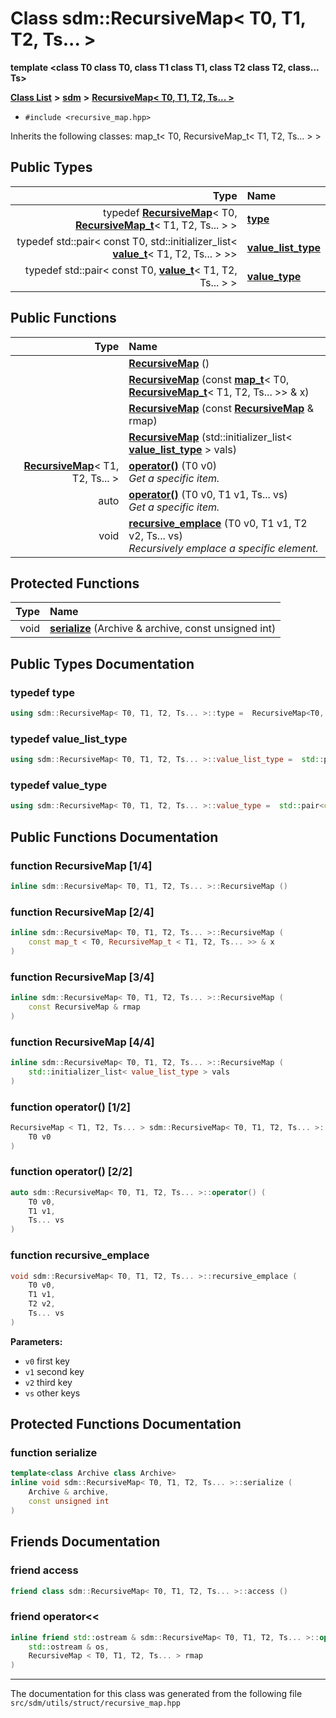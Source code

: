 
# Class sdm::RecursiveMap&lt; T0, T1, T2, Ts... &gt;

<link rel="stylesheet" href="https://cdnjs.cloudflare.com/ajax/libs/KaTeX/0.5.1/katex.min.css">
<link rel="stylesheet" href="https://cdn.jsdelivr.net/github-markdown-css/2.2.1/github-markdown.css"/>


**template &lt;class T0 class T0, class T1 class T1, class T2 class T2, class... Ts&gt;**


[**Class List**](annotated.md) **>** [**sdm**](namespacesdm.md) **>** [**RecursiveMap&lt; T0, T1, T2, Ts... &gt;**](classsdm_1_1RecursiveMap_3_01T0_00_01T1_00_01T2_00_01Ts_8_8_8_01_4.md)





* `#include <recursive_map.hpp>`



Inherits the following classes: map_t< T0, RecursiveMap_t< T1, T2, Ts... > >








## Public Types

| Type | Name |
| ---: | :--- |
| typedef [**RecursiveMap**](classsdm_1_1RecursiveMap.md)&lt; T0, [**RecursiveMap\_t**](namespacesdm.md#typedef-recursivemap-t)&lt; T1, T2, Ts... &gt; &gt; | [**type**](classsdm_1_1RecursiveMap_3_01T0_00_01T1_00_01T2_00_01Ts_8_8_8_01_4.md#typedef-type)  <br> |
| typedef std::pair&lt; const T0, std::initializer\_list&lt; [**value\_t**](namespacesdm.md#typedef-value-t)&lt; T1, T2, Ts... &gt; &gt;&gt; | [**value\_list\_type**](classsdm_1_1RecursiveMap_3_01T0_00_01T1_00_01T2_00_01Ts_8_8_8_01_4.md#typedef-value-list-type)  <br> |
| typedef std::pair&lt; const T0, [**value\_t**](namespacesdm.md#typedef-value-t)&lt; T1, T2, Ts... &gt; &gt; | [**value\_type**](classsdm_1_1RecursiveMap_3_01T0_00_01T1_00_01T2_00_01Ts_8_8_8_01_4.md#typedef-value-type)  <br> |




## Public Functions

| Type | Name |
| ---: | :--- |
|   | [**RecursiveMap**](classsdm_1_1RecursiveMap_3_01T0_00_01T1_00_01T2_00_01Ts_8_8_8_01_4.md#function-recursivemap-1-4) () <br> |
|   | [**RecursiveMap**](classsdm_1_1RecursiveMap_3_01T0_00_01T1_00_01T2_00_01Ts_8_8_8_01_4.md#function-recursivemap-2-4) (const [**map\_t**](recursive__map_8hpp.md#typedef-map-t)&lt; T0, [**RecursiveMap\_t**](namespacesdm.md#typedef-recursivemap-t)&lt; T1, T2, Ts... &gt;&gt; & x) <br> |
|   | [**RecursiveMap**](classsdm_1_1RecursiveMap_3_01T0_00_01T1_00_01T2_00_01Ts_8_8_8_01_4.md#function-recursivemap-3-4) (const [**RecursiveMap**](classsdm_1_1RecursiveMap.md) & rmap) <br> |
|   | [**RecursiveMap**](classsdm_1_1RecursiveMap_3_01T0_00_01T1_00_01T2_00_01Ts_8_8_8_01_4.md#function-recursivemap-4-4) (std::initializer\_list&lt; [**value\_list\_type**](classsdm_1_1RecursiveMap_3_01T0_00_01T1_00_01T2_00_01Ts_8_8_8_01_4.md#typedef-value-list-type) &gt; vals) <br> |
|  [**RecursiveMap**](classsdm_1_1RecursiveMap.md)&lt; T1, T2, Ts... &gt; | [**operator()**](classsdm_1_1RecursiveMap_3_01T0_00_01T1_00_01T2_00_01Ts_8_8_8_01_4.md#function-operator()-1-2) (T0 v0) <br>_Get a specific item._  |
|  auto | [**operator()**](classsdm_1_1RecursiveMap_3_01T0_00_01T1_00_01T2_00_01Ts_8_8_8_01_4.md#function-operator()-2-2) (T0 v0, T1 v1, Ts... vs) <br>_Get a specific item._  |
|  void | [**recursive\_emplace**](classsdm_1_1RecursiveMap_3_01T0_00_01T1_00_01T2_00_01Ts_8_8_8_01_4.md#function-recursive-emplace) (T0 v0, T1 v1, T2 v2, Ts... vs) <br>_Recursively emplace a specific element._  |






## Protected Functions

| Type | Name |
| ---: | :--- |
|  void | [**serialize**](classsdm_1_1RecursiveMap_3_01T0_00_01T1_00_01T2_00_01Ts_8_8_8_01_4.md#function-serialize) (Archive & archive, const unsigned int) <br> |


## Public Types Documentation


### typedef type 


```cpp
using sdm::RecursiveMap< T0, T1, T2, Ts... >::type =  RecursiveMap<T0, RecursiveMap_t<T1, T2, Ts...> >;
```



### typedef value\_list\_type 


```cpp
using sdm::RecursiveMap< T0, T1, T2, Ts... >::value_list_type =  std::pair<const T0, std::initializer_list<value_t<T1, T2, Ts...> >>;
```



### typedef value\_type 


```cpp
using sdm::RecursiveMap< T0, T1, T2, Ts... >::value_type =  std::pair<const T0, value_t<T1, T2, Ts...> >;
```


## Public Functions Documentation


### function RecursiveMap [1/4]


```cpp
inline sdm::RecursiveMap< T0, T1, T2, Ts... >::RecursiveMap () 
```



### function RecursiveMap [2/4]


```cpp
inline sdm::RecursiveMap< T0, T1, T2, Ts... >::RecursiveMap (
    const map_t < T0, RecursiveMap_t < T1, T2, Ts... >> & x
) 
```



### function RecursiveMap [3/4]


```cpp
inline sdm::RecursiveMap< T0, T1, T2, Ts... >::RecursiveMap (
    const RecursiveMap & rmap
) 
```



### function RecursiveMap [4/4]


```cpp
inline sdm::RecursiveMap< T0, T1, T2, Ts... >::RecursiveMap (
    std::initializer_list< value_list_type > vals
) 
```



### function operator() [1/2]


```cpp
RecursiveMap < T1, T2, Ts... > sdm::RecursiveMap< T0, T1, T2, Ts... >::operator() (
    T0 v0
) 
```



### function operator() [2/2]


```cpp
auto sdm::RecursiveMap< T0, T1, T2, Ts... >::operator() (
    T0 v0,
    T1 v1,
    Ts... vs
) 
```



### function recursive\_emplace 


```cpp
void sdm::RecursiveMap< T0, T1, T2, Ts... >::recursive_emplace (
    T0 v0,
    T1 v1,
    T2 v2,
    Ts... vs
) 
```




**Parameters:**


* `v0` first key 
* `v1` second key 
* `v2` third key 
* `vs` other keys 



        
## Protected Functions Documentation


### function serialize 


```cpp
template<class Archive class Archive>
inline void sdm::RecursiveMap< T0, T1, T2, Ts... >::serialize (
    Archive & archive,
    const unsigned int
) 
```

## Friends Documentation



### friend access 


```cpp
friend class sdm::RecursiveMap< T0, T1, T2, Ts... >::access () 
```



### friend operator&lt;&lt; 


```cpp
inline friend std::ostream & sdm::RecursiveMap< T0, T1, T2, Ts... >::operator<< (
    std::ostream & os,
    RecursiveMap < T0, T1, T2, Ts... > rmap
) 
```



------------------------------
The documentation for this class was generated from the following file `src/sdm/utils/struct/recursive_map.hpp`